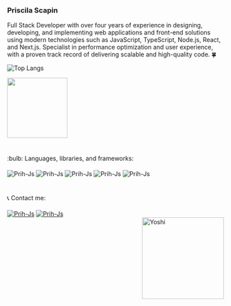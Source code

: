 ### Priscila Scapin

Full Stack Developer with over four years of experience in designing, developing, and implementing web applications and front-end solutions using modern technologies such as JavaScript, TypeScript, Node.js, React, and Next.js. Specialist in performance optimization and user experience, with a proven track record of delivering scalable and high-quality code. :four_leaf_clover:


![Top Langs](https://github-readme-stats.vercel.app/api/top-langs/?username=Priscila-Scapin&layout=compact&theme=radical)
<div>
  <a href="https://github.com/Priscila-Scapin">

  <img height="140em" lenght="50" src="https://github-readme-stats.vercel.app/api/top-langs/?username=Priscila-Scapin&layout=compact&langs_count=7&title_color=E86425&icon_color=E86425&bg_color=b9d980"/>
   </a>
</div>
<h1></h1>
<div>
 :bulb: Languages, libraries, and frameworks:
<div style="display: inline_block"><br>
  <img align="center" alt="Prih-Js" src="https://img.shields.io/badge/HTML-239120?style=for-the-badge&logo=html5&logoColor=white">
  <img align="center" alt="Prih-Js" src="https://img.shields.io/badge/CSS-239120?&style=for-the-badge&logo=css3&logoColor=white">
  <img align="center" alt="Prih-Js" src="https://img.shields.io/badge/JavaScript-323330?style=for-the-badge&logo=javascript&logoColor=F7DF1E">
  <img align="center" alt="Prih-Js" src="https://img.shields.io/badge/Redux-593D88?style=for-the-badge&logo=redux&logoColor=white">
  <img align="center" alt="Prih-Js" src="https://img.shields.io/badge/React_Router-CA4245?style=for-the-badge&logo=react-router&logoColor=white">
  </div>
  <h1></h1>
📞 Contact me:
<div style="display: inline_block"><br>
<a href="https://api.whatsapp.com/send?1=pt_BR&phone=5511993444383"><img align="center" alt="Prih-Js" src="https://img.shields.io/badge/WhatsApp-25D366?style=for-the-badge&logo=whatsapp&logoColor=white"></a>
  <a href="https://www.linkedin.com/in/priscila-scapin/"><img align="center" alt="Prih-Js" src="https://img.shields.io/badge/LinkedIn-0077B5?style=for-the-badge&logo=linkedin&logoColor=white"></a>
  </div> 
<img height="190em" align="right" alt="Yoshi" src="https://cdn.lowgif.com/full/bdf38f121243e897-.gif">

